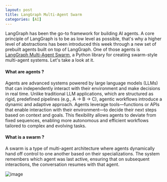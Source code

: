 ```yaml
---
layout: post
title: LangGraph Multi-Agent Swarm
categories: [AI]
---
```


LangGraph has been the go-to framework for building AI agents.
A core principle of LangGraph is to be as low level as possible, that's why a higher level of abstractions has been introduced this week through a new set of prebuilt agents built on top of LangGraph.
One of those agents is [LangGraph Multi-Agent Swarm](https://github.com/langchain-ai/langgraph-swarm-py), a Python library for creating swarm-style multi-agent systems.
Let's take a look at it.

#### What are agents ?

Agents are advanced systems powered by large language models (LLMs) that can independently interact with their environment and make decisions in real time. 
Unlike traditional LLM applications, which are structured as rigid, predefined pipelines (e.g., A → B → C), agentic workflows introduce a dynamic and adaptive approach. 
Agents leverage tools—functions or APIs that enable interaction with their environment—to decide their next steps based on context and goals. 
This flexibility allows agents to deviate from fixed sequences, enabling more autonomous and efficient workflows tailored to complex and evolving tasks.

#### What is a swarm ?

A swarm is a type of multi-agent architecture where agents dynamically hand off control to one another based on their specializations. 
The system remembers which agent was last active, ensuring that on subsequent interactions, the conversation resumes with that agent.

![image](https://github.com/user-attachments/assets/d6e1f08f-d9bb-4c30-96dd-b7e9f6905372)
